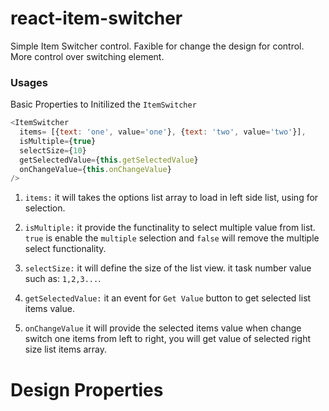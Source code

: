 # react-item-switcher

Simple Item Switcher control. Faxible for change the design for control. More control over switching element.

### Usages

Basic Properties to Initilized the `ItemSwitcher`

```javascript
<ItemSwitcher
  items= [{text: 'one', value='one'}, {text: 'two', value='two'}],
  isMultiple={true}
  selectSize={10}
  getSelectedValue={this.getSelectedValue}
  onChangeValue={this.onChangeValue}
/>
```

1. `items:` it will takes the options list array to load in left side list, using for selection.

2. `isMultiple:` it provide the functinality to select multiple value from list. `true` is enable the `multiple` selection
   and `false` will remove the multiple select functionality.

3. `selectSize:` it will define the size of the list view. it task number value such as: `1,2,3...`.

4. `getSelectedValue:` it an event for `Get Value` button to get selected list items value.

5. `onChangeValue` it will provide the selected items value when change switch one items from left to right, you will get value of
   selected right size list items array.

# Design Properties
